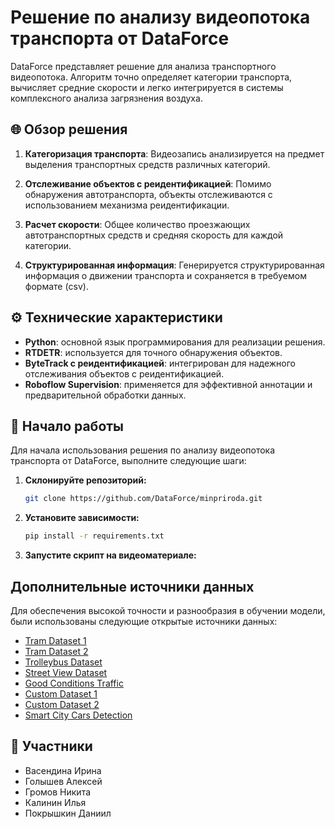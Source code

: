 # Решение по анализу видеопотока транспорта от DataForce

DataForce представляет решение для анализа транспортного видеопотока. Алгоритм точно определяет категории транспорта, вычисляет средние скорости и легко интегрируется в системы комплексного анализа загрязнения воздуха. 

## 🌐 Обзор решения

1. **Категоризация транспорта**: Видеозапись анализируется на предмет выделения транспортных средств различных категорий.

2. **Отслеживание объектов с реидентификацией**: Помимо обнаружения автотранспорта, объекты отслеживаются с использованием механизма реидентификации.

3. **Расчет скорости**: Общее количество проезжающих автотранспортных средств и средняя скорость для каждой категории.

4. **Структурированная информация**: Генерируется структурированная информация о движении транспорта и сохраняется в требуемом формате (csv).

## ⚙️ Технические характеристики

- **Python**: основной язык программирования для реализации решения.
- **RTDETR**: используется для точного обнаружения объектов.
- **ByteTrack с реидентификацией**: интегрирован для надежного отслеживания объектов с реидентификацией.
- **Roboflow Supervision**: применяется для эффективной аннотации и предварительной обработки данных.

## 🚀 Начало работы

Для начала использования решения по анализу видеопотока транспорта от DataForce, выполните следующие шаги:

1. **Склонируйте репозиторий:**
    ```bash
    git clone https://github.com/DataForce/minpriroda.git
    ```

2. **Установите зависимости:**
    ```bash
    pip install -r requirements.txt
    ```

3. **Запустите скрипт на видеоматериале:**

## Дополнительные источники данных

Для обеспечения высокой точности и разнообразия в обучении модели, были использованы следующие открытые источники данных:

- [Tram Dataset 1](https://universe.roboflow.com/cards-pgwnk/tram-5nu8e/browse?queryText=&pageSize=50&startingIndex=0&browseQuery=true)
- [Tram Dataset 2](https://universe.roboflow.com/gdk-bd-muctr/tram-kshkj/browse?queryText=&pageSize=50&startingIndex=0&browseQuery=true)
- [Trolleybus Dataset](https://universe.roboflow.com/cards-pgwnk/trolleybus/browse?queryText=&pageSize=50&startingIndex=0&browseQuery=true)
- [Street View Dataset](https://universe.roboflow.com/fsmvu/street-view-gdogo/dataset/1)
- [Good Conditions Traffic](https://universe.roboflow.com/university-of-passau-germany/goodconditionstraffic/browse?queryText=&pageSize=50&startingIndex=0&browseQuery=true)
- [Custom Dataset 1](https://universe.roboflow.com/bsuir-wmujb/asdfg-rmzhn)
- [Custom Dataset 2](https://universe.roboflow.com/my-projects-ons8w/object-tracking-and-detection-mkhw4/dataset/1)
- [Smart City Cars Detection](https://universe.roboflow.com/simone-bernabe/smart-city-cars-detection/browse?queryText=&pageSize=50&startingIndex=0&browseQuery=true)


## 👥 Участники

- Васендина Ирина
- Голышев Алексей
- Громов Никита
- Калинин Илья
- Покрышкин Даниил
